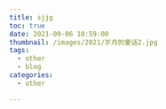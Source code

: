 ```yaml
---
title: sjjg
toc: true
date: 2021-09-06 10:59:00
thumbnail: /images/2021/岁月的童话2.jpg
tags:
  - other
  - blog
categories:
  - other

---
```




<!--more-->


